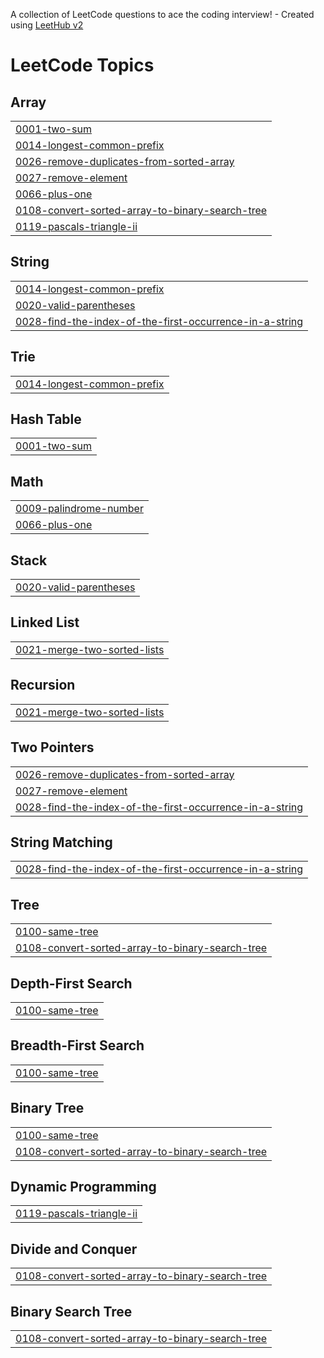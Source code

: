A collection of LeetCode questions to ace the coding interview! - Created using [LeetHub v2](https://github.com/arunbhardwaj/LeetHub-2.0)
<!---LeetCode Topics Start-->
# LeetCode Topics
## Array
|  |
| ------- |
| [0001-two-sum](https://github.com/sumit778285/java/tree/master/0001-two-sum) |
| [0014-longest-common-prefix](https://github.com/sumit778285/java/tree/master/0014-longest-common-prefix) |
| [0026-remove-duplicates-from-sorted-array](https://github.com/sumit778285/java/tree/master/0026-remove-duplicates-from-sorted-array) |
| [0027-remove-element](https://github.com/sumit778285/java/tree/master/0027-remove-element) |
| [0066-plus-one](https://github.com/sumit778285/java/tree/master/0066-plus-one) |
| [0108-convert-sorted-array-to-binary-search-tree](https://github.com/sumit778285/java/tree/master/0108-convert-sorted-array-to-binary-search-tree) |
| [0119-pascals-triangle-ii](https://github.com/sumit778285/java/tree/master/0119-pascals-triangle-ii) |
## String
|  |
| ------- |
| [0014-longest-common-prefix](https://github.com/sumit778285/java/tree/master/0014-longest-common-prefix) |
| [0020-valid-parentheses](https://github.com/sumit778285/java/tree/master/0020-valid-parentheses) |
| [0028-find-the-index-of-the-first-occurrence-in-a-string](https://github.com/sumit778285/java/tree/master/0028-find-the-index-of-the-first-occurrence-in-a-string) |
## Trie
|  |
| ------- |
| [0014-longest-common-prefix](https://github.com/sumit778285/java/tree/master/0014-longest-common-prefix) |
## Hash Table
|  |
| ------- |
| [0001-two-sum](https://github.com/sumit778285/java/tree/master/0001-two-sum) |
## Math
|  |
| ------- |
| [0009-palindrome-number](https://github.com/sumit778285/java/tree/master/0009-palindrome-number) |
| [0066-plus-one](https://github.com/sumit778285/java/tree/master/0066-plus-one) |
## Stack
|  |
| ------- |
| [0020-valid-parentheses](https://github.com/sumit778285/java/tree/master/0020-valid-parentheses) |
## Linked List
|  |
| ------- |
| [0021-merge-two-sorted-lists](https://github.com/sumit778285/java/tree/master/0021-merge-two-sorted-lists) |
## Recursion
|  |
| ------- |
| [0021-merge-two-sorted-lists](https://github.com/sumit778285/java/tree/master/0021-merge-two-sorted-lists) |
## Two Pointers
|  |
| ------- |
| [0026-remove-duplicates-from-sorted-array](https://github.com/sumit778285/java/tree/master/0026-remove-duplicates-from-sorted-array) |
| [0027-remove-element](https://github.com/sumit778285/java/tree/master/0027-remove-element) |
| [0028-find-the-index-of-the-first-occurrence-in-a-string](https://github.com/sumit778285/java/tree/master/0028-find-the-index-of-the-first-occurrence-in-a-string) |
## String Matching
|  |
| ------- |
| [0028-find-the-index-of-the-first-occurrence-in-a-string](https://github.com/sumit778285/java/tree/master/0028-find-the-index-of-the-first-occurrence-in-a-string) |
## Tree
|  |
| ------- |
| [0100-same-tree](https://github.com/sumit778285/java/tree/master/0100-same-tree) |
| [0108-convert-sorted-array-to-binary-search-tree](https://github.com/sumit778285/java/tree/master/0108-convert-sorted-array-to-binary-search-tree) |
## Depth-First Search
|  |
| ------- |
| [0100-same-tree](https://github.com/sumit778285/java/tree/master/0100-same-tree) |
## Breadth-First Search
|  |
| ------- |
| [0100-same-tree](https://github.com/sumit778285/java/tree/master/0100-same-tree) |
## Binary Tree
|  |
| ------- |
| [0100-same-tree](https://github.com/sumit778285/java/tree/master/0100-same-tree) |
| [0108-convert-sorted-array-to-binary-search-tree](https://github.com/sumit778285/java/tree/master/0108-convert-sorted-array-to-binary-search-tree) |
## Dynamic Programming
|  |
| ------- |
| [0119-pascals-triangle-ii](https://github.com/sumit778285/java/tree/master/0119-pascals-triangle-ii) |
## Divide and Conquer
|  |
| ------- |
| [0108-convert-sorted-array-to-binary-search-tree](https://github.com/sumit778285/java/tree/master/0108-convert-sorted-array-to-binary-search-tree) |
## Binary Search Tree
|  |
| ------- |
| [0108-convert-sorted-array-to-binary-search-tree](https://github.com/sumit778285/java/tree/master/0108-convert-sorted-array-to-binary-search-tree) |
<!---LeetCode Topics End-->